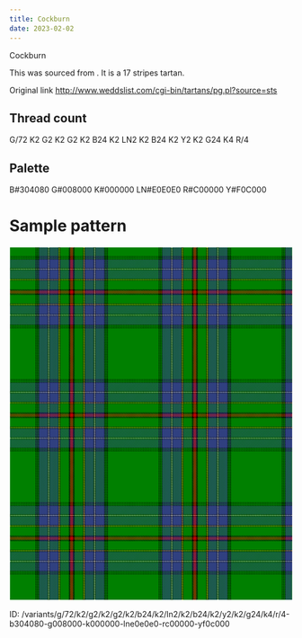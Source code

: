 ```yaml
---
title: Cockburn
date: 2023-02-02
---
```

Cockburn

This was sourced from <no value>.  It is a 17 stripes tartan.

Original link http://www.weddslist.com/cgi-bin/tartans/pg.pl?source=sts

## Thread count
G/72 K2 G2 K2 G2 K2 B24 K2 LN2 K2 B24 K2 Y2 K2 G24 K4 R/4

## Palette
B#304080 G#008000 K#000000 LN#E0E0E0 R#C00000 Y#F0C000

# Sample pattern

![Tartan detail](tartan.png "G/72 K2 G2 K2 G2 K2 B24 K2 LN2 K2 B24 K2 Y2 K2 G24 K4 R/4 tartan")

ID: /variants/g/72/k2/g2/k2/g2/k2/b24/k2/ln2/k2/b24/k2/y2/k2/g24/k4/r/4-b304080-g008000-k000000-lne0e0e0-rc00000-yf0c000